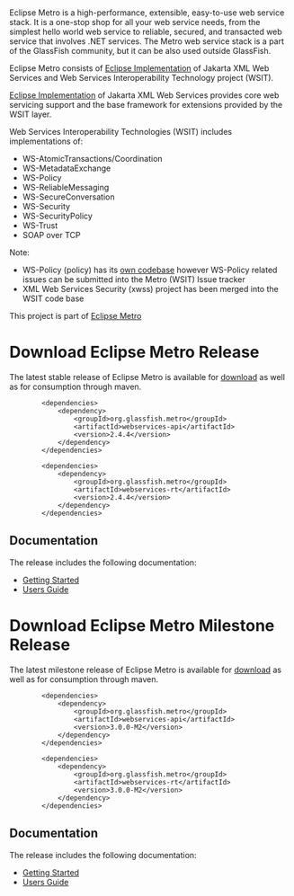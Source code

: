<br/>


Eclipse Metro is a high-performance, extensible, easy-to-use web service stack.
It is a one-stop shop for all your web service needs, from the simplest
hello world web service to reliable, secured, and transacted web service
that involves .NET services. The Metro web service stack is a part of
the GlassFish community, but it can be also used outside GlassFish.

Eclipse Metro consists of [Eclipse Implementation](https://eclipse-ee4j.github.io/metro-jax-ws)
of Jakarta XML Web Services and Web Services Interoperability Technology project (WSIT).

[Eclipse Implementation](https://eclipse-ee4j.github.io/metro-jax-ws) of Jakarta XML
Web Services provides core web servicing support and the base framework for extensions
provided by the WSIT layer.

Web Services Interoperability Technologies (WSIT) includes implementations of:

* WS-AtomicTransactions/Coordination
* WS-MetadataExchange
* WS-Policy
* WS-ReliableMessaging
* WS-SecureConversation
* WS-Security
* WS-SecurityPolicy
* WS-Trust
* SOAP over TCP


Note:

* WS-Policy (policy) has its [own codebase](https://github.com/eclipse-ee4j/metro-policy) however
WS-Policy related issues can be submitted into the Metro (WSIT) Issue tracker
* XML Web Services Security (xwss) project has been merged into the WSIT code base

This project is part of [Eclipse Metro](https://projects.eclipse.org/projects/ee4j.metro)


# <a name="Download_Metro_Release"></a>Download Eclipse Metro Release

The latest stable release of Eclipse Metro is available for
[download](https://repo1.maven.org/maven2/org/glassfish/metro/metro-standalone/2.4.4/metro-standalone-2.4.4.zip)
as well as for consumption through maven.
```
        <dependencies>
            <dependency>
                <groupId>org.glassfish.metro</groupId>
                <artifactId>webservices-api</artifactId>
                <version>2.4.4</version>
            </dependency>
        </dependencies>

        <dependencies>
            <dependency>
                <groupId>org.glassfish.metro</groupId>
                <artifactId>webservices-rt</artifactId>
                <version>2.4.4</version>
            </dependency>
        </dependencies>
```

## Documentation
The release includes the following documentation:
* [Getting Started](/2.4.4/getting-started/index.html)
* [Users Guide](/2.4.4/guide/index.html)


# <a name="Download_Metro_Milestone"></a>Download Eclipse Metro Milestone Release

The latest milestone release of Eclipse Metro is available for
[download](https://repo1.maven.org/maven2/org/glassfish/metro/metro-standalone/3.0.0-M2/metro-standalone-3.0.0-M2.zip)
as well as for consumption through maven.
```
        <dependencies>
            <dependency>
                <groupId>org.glassfish.metro</groupId>
                <artifactId>webservices-api</artifactId>
                <version>3.0.0-M2</version>
            </dependency>
        </dependencies>

        <dependencies>
            <dependency>
                <groupId>org.glassfish.metro</groupId>
                <artifactId>webservices-rt</artifactId>
                <version>3.0.0-M2</version>
            </dependency>
        </dependencies>
```

## Documentation
The release includes the following documentation:
* [Getting Started](/3.0.0/getting-started/index.html)
* [Users Guide](/3.0.0/guide/index.html)
